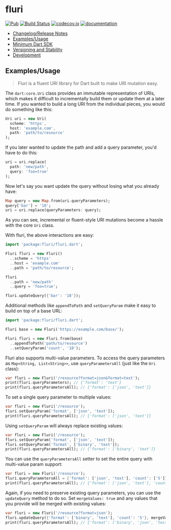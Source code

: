 # fluri

[![Pub](https://img.shields.io/pub/v/fluri.svg)](https://pub.dartlang.org/packages/fluri)
[![Build Status](https://travis-ci.org/Workiva/fluri.svg?branch=master)](https://travis-ci.org/Workiva/fluri)
[![codecov.io](http://codecov.io/github/Workiva/fluri/coverage.svg?branch=master)](http://codecov.io/github/Workiva/fluri?branch=master)
[![documentation](https://img.shields.io/badge/Documentation-fluri-blue.svg)](https://www.dartdocs.org/documentation/fluri/latest/)

- [Changelog/Release Notes](https://github.com/Workiva/fluri/releases)
- [Examples/Usage](#examples-usage)
- [Minimum Dart SDK](#dart-sdk)
- [Versioning and Stability](#versioning-and-stability)
- [Development](#development)

## Examples/Usage

> Fluri is a fluent URI library for Dart built to make URI mutation easy.

The `dart:core.Uri` class provides an immutable representation of URIs, which
makes it difficult to incrementally build them or update them at a later time.
If you wanted to build a long URI from the individual pieces, you would do
something like this:

```dart
Uri uri = new Uri(
  scheme: 'https',
  host: 'example.com',
  path: 'path/to/resource'
);
```

If you later wanted to update the path and add a query parameter, you'd have to
do this:

```dart
uri = uri.replace(
  path: 'new/path',
  query: 'foo=true'
);
```

Now let's say you want update the query without losing what you already have:

```dart
Map query = new Map.from(uri.queryParameters);
query['bar'] = '10';
uri = uri.replace(queryParameters: query);
```

As you can see, incremental or fluent-style URI mutations become a hassle with
the core `Uri` class.

With fluri, the above interactions are easy:

```dart
import 'package:fluri/fluri.dart';

Fluri fluri = new Fluri()
  ..scheme = 'https'
  ..host = 'example.com'
  ..path = 'path/to/resource';

fluri
  ..path = 'new/path'
  ..query = 'foo=true';

fluri.updateQuery({'bar': '10'});
```

Additional methods like `appendToPath` and `setQueryParam` make it easy to
build on top of a base URL:

```dart
import 'package:fluri/fluri.dart';

Fluri base = new Fluri('https://example.com/base/');

Fluri fluri = new Fluri.from(base)
  ..appendToPath('path/to/resource')
  ..setQueryParam('count', '10');
```

Fluri also supports multi-value parameters. To access the query parameters as
`Map<String, List<String>>`, use `queryParametersAll` (just like the `Uri`
class):

```dart
var fluri = new Fluri('/resource?format=json&format=text');
print(fluri.queryParameters); // {'format': 'text'}
print(fluri.queryParametersAll); // {'format': ['json', 'text']}
```

To set a single query parameter to multiple values:

```dart
var fluri = new Fluri('/resource');
fluri.setQueryParam('format', ['json', 'text']);
print(fluri.queryParametersAll); // {'format': ['json', 'text']}
```

Using `setQueryParam` will always replace existing values:

```dart
var fluri = new Fluri('/resource');
fluri.setQueryParam('format', ['json', 'text']);
fluri.setQueryParam('format', ['binary', 'text']);
print(fluri.queryParametersAll); // {'format': ['binary', 'text']}
```

You can use the `queryParametersAll` setter to set the entire query with
multi-value param support:

```dart
var fluri = new Fluri('/resource');
fluri.queryParametersAll = {'format': ['json', 'text'], 'count': ['5']}
print(fluri.queryParametersAll); // {'format': ['json', 'text'], 'count': ['5']}
```

Again, if you need to preserve existing query parameters, you can use the
`updateQuery` method to do so. Set `mergeValues: true` and any values that you
provide will be merged with existing values:

```dart
var fluri = new Fluri('/resource?format=json');
fluri.updateQuery({'format': ['binary', 'text'], 'count': '5'}, mergeValues: true);
print(fluri.queryParametersAll); // {'format': ['binary', 'json', 'text'], 'count': ['5']}
```
